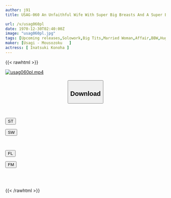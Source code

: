 ```yaml
---
author: j91
title: USAG-060 An Unfaithful Wife With Super Big Breasts And A Super Big Ass. Her Hobby Is Titty Fuck. More Than 1000 Men Have Cum Konoha (26) Konoha Inazuki

url: /v/usag060pl
date: 1970-12-30T02:40:00Z
image: "usag060pl.jpg"
tags: [Upcoming releases,Solowork,Big Tits,Married Woman,Affair,BBW,Huge Butt	 ]
maker: [Usagi - Mousozoku   ]
actress: [ Inatsuki Konoha ]
---
```



{{< rawhtml >}}

<div class="video" data-videoid="pending_link_2.html">
    <a href="javascript:;">
        <img src="/v/usag060pl/usag060pl.jpg" width="WIDTH" height="HEIGHT" alt="usag060pl.mp4" loading="lazy">
    </a>
</div>

<script type="text/javascript" src="https://j91.asia/asset/on-demand-pend.js"></script>

<br>
  <link rel="stylesheet" href="https://j91.asia/asset/bs5.css">
  
  <center>
  <button class="btn btn-primary" type="button" data-bs-toggle="collapse" data-bs-target=".multi-collapse" aria-expanded="false" aria-controls="multiCollapseExample1 multiCollapseExample2"><h2>Download</h2></button></center>
</p>
<div class="row">
  <div class="col">
    <div class="collapse multi-collapse" id="multiCollapseExample1">
      <div class="card card-body">
	      	      <br>
<div class="buttons">  
<p><a href="https://j91.asia/pending_link_2.html" target="_blank"><button class="btn-hover color-3"><i class="fa fa-download"></i> ST</button></a></p>
<p><a href="https://j91.asia/pending_link_2.html" target="_blank"><button class="btn-hover color-2"><i class="fa fa-download"></i> SW</button></a></p></div>
    </div>
  </div>
</div>
  <div class="col">
    <div class="collapse multi-collapse" id="multiCollapseExample2">
      <div class="card card-body">
	      <br>
<div class="buttons">
<p><a href="https://j91.asia/pending_link_2.html" target="_blank"><button class="btn-hover color-9"><i class="fa fa-download"></i> FL</button></a></p>
<p><a href="https://j91.asia/pending_link_2.html" target="_blank"><button class="btn-hover color-8"><i class="fa fa-download"></i> FM</button></a></p></div>
<br><br>
      </div>
    </div>
  </div>
</div>

{{< /rawhtml >}}